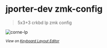 # jporter-dev zmk-config

> 5x3+3 crkbd lp zmk config

![corne-lp](https://user-images.githubusercontent.com/1226637/167232280-c3c752ee-3e7a-4790-93ec-1ba8a790c9fc.png)

<sub>_View on [Keyboard Layout Editor](http://www.keyboard-layout-editor.com/#/gists/1a7bb4cac0ab3453923a1d40a9a7f94d)_<sub>
